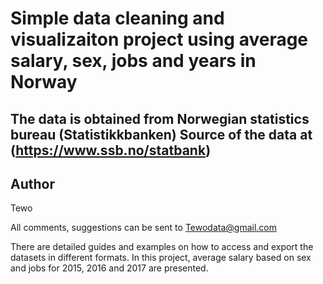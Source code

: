 # Simple data cleaning and visualizaiton project using average salary, sex, jobs and years in Norway
The data is obtained from Norwegian statistics bureau (Statistikkbanken)
Source of the data at (https://www.ssb.no/statbank)
----

Author 
--------
Tewo 

All comments, suggestions can be sent to Tewodata@gmail.com

There are detailed guides and examples on how to access and export the datasets in different formats. 
In this project, average salary based on sex and jobs for 2015, 2016 and 2017 are presented.
